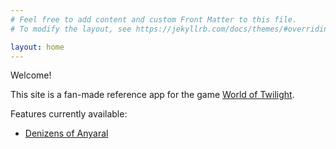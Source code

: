 ```yaml
---
# Feel free to add content and custom Front Matter to this file.
# To modify the layout, see https://jekyllrb.com/docs/themes/#overriding-theme-defaults

layout: home
---
```

Welcome!

This site is a fan-made reference app for the game [World of Twilight](http://worldoftwilight.com).

Features currently available:

- [Denizens of Anyaral](/denizens/)
